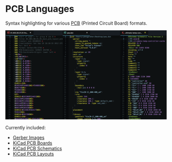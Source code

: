 PCB Languages
=============

Syntax highlighting for various [PCB][1] (Printed Circuit Board) formats.

![Man, don't even ask](preview.png)

Currently included:

* [Gerber Images][2]
* [KiCad PCB Boards][3]
* [KiCad PCB Schematics][3]
* [KiCad PCB Layouts][3]


[Referenced links]:_____________________________________________________________
[1]: https://en.wikipedia.org/wiki/Printed_circuit_board
[2]: https://www.ucamco.com/files/downloads/file/81/the_gerber_file_format_specification.pdf
[3]: http://bazaar.launchpad.net/~stambaughw/kicad/doc-read-only/download/head:/1115%4016bec504-3128-0410-b3e8-8e38c2123bca:trunk%252Fkicad-doc%252Fdoc%252Fhelp%252Ffile_formats%252Ffile_formats.pdf/file_formats.pdf
